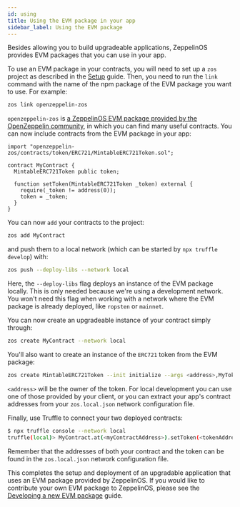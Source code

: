 ```yaml
---
id: using
title: Using the EVM package in your app
sidebar_label: Using the EVM package
---
```


Besides allowing you to build upgradeable applications, ZeppelinOS provides EVM packages that you can use in your app.

To use an EVM package in your contracts, you will need to set up a `zos` project as described in the [Setup](setup.md) guide. Then, you need to run the `link` command with the name of the npm package of the EVM package you want to use. For example:

```sh
zos link openzeppelin-zos
```

`openzeppelin-zos` is [a ZeppelinOS EVM package provided by the OpenZeppelin community](stdlib.md), in which you can find many useful contracts. You can now include contracts from the EVM package in your app:

```sol
import "openzeppelin-zos/contracts/token/ERC721/MintableERC721Token.sol";

contract MyContract {
  MintableERC721Token public token;

  function setToken(MintableERC721Token _token) external {
    require(_token != address(0));
    token = _token;
  }
}
```

You can now `add` your contracts to the project:

```sh
zos add MyContract
```

and push them to a local network (which can be started by `npx truffle develop`) with:

```sh
zos push --deploy-libs --network local
```

Here, the `--deploy-libs` flag deploys an instance of the EVM package locally. This is only needed because we're using a development network. You won't need this flag when working with a network where the EVM package is already deployed, like `ropsten` or `mainnet`.

You can now create an upgradeable instance of your contract simply through:

```sh
zos create MyContract --network local
```

You'll also want to create an instance of the `ERC721` token from the EVM package:

```sh
zos create MintableERC721Token --init initialize --args <address>,MyToken,TKN --network local
```

`<address>` will be the owner of the token. For local development you can use one of those provided by your client, or you can extract your app's contract addresses from your `zos.local.json` network configuration file.

Finally, use Truffle to connect your two deployed contracts:

```sh
$ npx truffle console --network local
truffle(local)> MyContract.at(<myContractAddress>).setToken(<tokenAddress>)
```

Remember that the addresses of both your contract and the token can be found in the `zos.local.json` network configuration file.

This completes the setup and deployment of an upgradable application that uses an EVM package provided by ZeppelinOS. If you would like to contribute your own EVM package to ZeppelinOS, please see the [Developing a new EVM package](developing.md) guide.
